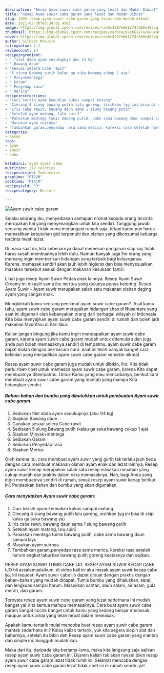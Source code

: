 ```yaml
---
description: "Resep Ayam suwir cabe garam yang lezat dan Mudah Dibuat"
title: "Resep Ayam suwir cabe garam yang lezat dan Mudah Dibuat"
slug: 1305-resep-ayam-suwir-cabe-garam-yang-lezat-dan-mudah-dibuat
date: 2021-03-30T08:34:02.450Z
image: https://img-global.cpcdn.com/recipes/cadbc4297eb61274/680x482cq70/ayam-suwir-cabe-garam-foto-resep-utama.jpg
thumbnail: https://img-global.cpcdn.com/recipes/cadbc4297eb61274/680x482cq70/ayam-suwir-cabe-garam-foto-resep-utama.jpg
cover: https://img-global.cpcdn.com/recipes/cadbc4297eb61274/680x482cq70/ayam-suwir-cabe-garam-foto-resep-utama.jpg
author: Gilbert McGuire
ratingvalue: 4.2
reviewcount: 14
recipeingredient:
- " filet dada ayam secukupnya aku 14 kg"
- " Bawang daun"
- "sesuai selera Cabe rawit"
- "5 siung Bawang putih kalau ga suka bawang cukup 1 aja"
- " Minyakmentega"
- " Garam"
- " Penyedap rasa"
- " Merica"
recipeinstructions:
- "Cuci bersih ayam kemudian kukus sampai matang"
- "Cincang 4 siung bawang putih lalu goreng, sisihkan (yg ini bisa di skip kalau ga suka bawang ya)"
- "Iris cabe rawit, bawang daun sama 1 siung bawang putih"
- "Setelah ayam matang, lalu suir2"
- "Panaskan mentega tumis bawang putih, cabe sama bawang daun sampai layu"
- "Masukan ayam suirnya"
- "Tambahkan garam,penyedap rasa sama merica, koreksi rasa setelah harum angkat taburkan bawang putih goreng keatasnya dan sajikan."
categories:
- Resep
tags:
- ayam
- suwir
- cabe

katakunci: ayam suwir cabe 
nutrition: 279 calories
recipecuisine: Indonesian
preptime: "PT22M"
cooktime: "PT41M"
recipeyield: "3"
recipecategory: Dessert

---
```



![Ayam suwir cabe garam](https://img-global.cpcdn.com/recipes/cadbc4297eb61274/680x482cq70/ayam-suwir-cabe-garam-foto-resep-utama.jpg)

Selaku seorang ibu, menyediakan santapan nikmat kepada orang tercinta merupakan hal yang menyenangkan untuk kita sendiri. Tanggung jawab seorang  wanita Tidak cuma menangani rumah saja, tetapi kamu pun harus memastikan kebutuhan gizi terpenuhi dan olahan yang dikonsumsi keluarga tercinta mesti lezat.

Di masa  saat ini, kita sebenarnya dapat memesan panganan siap saji tidak harus susah membuatnya lebih dulu. Namun banyak juga lho orang yang memang ingin memberikan hidangan yang terbaik bagi keluarganya. Karena, memasak sendiri akan jauh lebih higienis dan bisa menyesuaikan masakan tersebut sesuai dengan makanan kesukaan famili. 

Lihat juga resep Ayam Suwir Pedas enak lainnya. Resep Ayam Suwir Creamy ini dikasih sama ibu mertua yang dulunya punya katering. Resep Ayam Suwir - Ayam suwir merupakan salah satu makanan olahan daging ayam yang sangat enak.

Mungkinkah kamu seorang penikmat ayam suwir cabe garam?. Asal kamu tahu, ayam suwir cabe garam merupakan hidangan khas di Nusantara yang saat ini digemari oleh kebanyakan orang dari berbagai wilayah di Indonesia. Kita bisa menyajikan ayam suwir cabe garam sendiri di rumah dan boleh jadi makanan favoritmu di hari libur.

Kalian jangan bingung jika kamu ingin mendapatkan ayam suwir cabe garam, karena ayam suwir cabe garam mudah untuk ditemukan dan juga anda pun boleh memasaknya sendiri di tempatmu. ayam suwir cabe garam dapat diolah dengan bermacam cara. Saat ini telah banyak banget cara kekinian yang menjadikan ayam suwir cabe garam semakin nikmat.

Resep ayam suwir cabe garam juga mudah untuk dibikin, lho. Kita tidak perlu ribet-ribet untuk memesan ayam suwir cabe garam, karena Kita dapat membuatnya ditempatmu. Untuk Kamu yang mau mencobanya, berikut cara membuat ayam suwir cabe garam yang mantab yang mampu Kita hidangkan sendiri.

<!--inarticleads1-->

##### Bahan-bahan dan bumbu yang dibutuhkan untuk pembuatan Ayam suwir cabe garam:

1. Sediakan  filet dada ayam secukupnya (aku 1/4 kg)
1. Siapkan  Bawang daun
1. Gunakan sesuai selera Cabe rawit
1. Sediakan 5 siung Bawang putih (kalau ga suka bawang cukup 1 aja)
1. Siapkan  Minyak+mentega
1. Sediakan  Garam
1. Sediakan  Penyedap rasa
1. Siapkan  Merica


Oleh karena itu, cara membuat ayam suwir yang gurih tak terlalu jauh beda dengan cara membuat makanan olahan ayam enak dan lezat lainnya. Resep ayam suwir kecap merupakan salah satu resep masakan rumahan yang cukup mudah dan praktis dalam cara memasaknya. Nah, bagi Anda yang ingin membuatnya sendiri di rumah, simak resep ayam suwir kecap berikut ini. Persiapkan bahan dan bumbu yang akan digunakan. 

<!--inarticleads2-->

##### Cara menyiapkan Ayam suwir cabe garam:

1. Cuci bersih ayam kemudian kukus sampai matang
1. Cincang 4 siung bawang putih lalu goreng, sisihkan (yg ini bisa di skip kalau ga suka bawang ya)
1. Iris cabe rawit, bawang daun sama 1 siung bawang putih
1. Setelah ayam matang, lalu suir2
1. Panaskan mentega tumis bawang putih, cabe sama bawang daun sampai layu
1. Masukan ayam suirnya
1. Tambahkan garam,penyedap rasa sama merica, koreksi rasa setelah harum angkat taburkan bawang putih goreng keatasnya dan sajikan.


RESEP AYAM SUWIR TUMIS CABE IJO. RESEP AYAM SUWIR KECAP CABE IJO hii assalamualaikum. di video kali ini aku masak ayam suwir kecap cabe ijo, ini request. Ayam suwir cabe ijo dapat dibuat dengan praktis dengan bahan-bahan yang mudah didapat. Tumis bumbu yang dihaluskan, serai, dan lengkuas sampai harum. Masukkan santan, daun salam, air asam, gula merah, dan garam. 

Ternyata resep ayam suwir cabe garam yang lezat sederhana ini mudah banget ya! Kita semua mampu memasaknya. Cara buat ayam suwir cabe garam Sangat cocok banget untuk kamu yang sedang belajar memasak maupun untuk anda yang telah hebat dalam memasak.

Apakah kamu tertarik mulai mencoba buat resep ayam suwir cabe garam mantab sederhana ini? Kalau kalian tertarik, yuk kita segera siapin alat dan bahannya, setelah itu bikin deh Resep ayam suwir cabe garam yang mantab dan simple ini. Sungguh mudah kan. 

Maka dari itu, daripada kita berlama-lama, maka kita langsung saja sajikan resep ayam suwir cabe garam ini. Dijamin kalian tak akan nyesel bikin resep ayam suwir cabe garam lezat tidak rumit ini! Selamat mencoba dengan resep ayam suwir cabe garam lezat tidak ribet ini di rumah sendiri,ya!.

